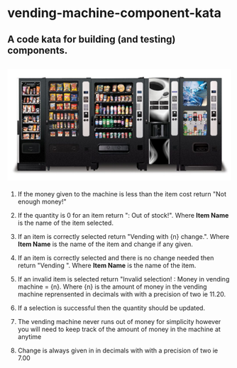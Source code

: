 # vending-machine-component-kata
A code kata for building (and testing) components.
------
![vending machines](vendingmachine.jpg)
------

1. If the money given to the machine is less than the item cost return "Not enough money!"

2. If the quantity is 0 for an item return "<Item Name>: Out of stock!". Where **Item Name** is the name of the item selected.

3. If an item is correctly selected return "Vending <Item Name> with {n} change.". Where **Item Name** is the name of the item and change if any given.

4. If an item is correctly selected and there is no change needed then return "Vending <Item Name>". Where **Item Name** is the name of the item.

5. If an invalid item is selected return "Invalid selection! : Money in vending machine = {n}. Where {n} is the amount of money in the vending machine reprensented in decimals with with a precision of two ie 11.20.

6. If a selection is successful then the quantity should be updated.

7. The vending machine never runs out of money for simplicity however you will need to keep track of the amount of money in the machine at anytime

8. Change is always given in in decimals with with a precision of two ie 7.00